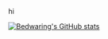 hi

[![Bedwaring's GitHub stats](https://github-readme-stats.vercel.app/api?username=bedwaring&show_icons=true&theme=dark)](https://github.com/bedwaring/github-readme-stats)
<!--
**bedwaring/bedwaring** is a ✨ _special_ ✨ repository because its `README.md` (this file) appears on your GitHub profile.

https://bedwaring.github.io
